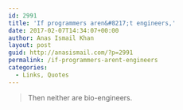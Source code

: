 ```yaml
---
id: 2991
title: 'If programmers aren&#8217;t engineers,'
date: 2017-02-07T14:34:07+00:00
author: Anas Ismail Khan
layout: post
guid: http://anasismail.com/?p=2991
permalink: /if-programmers-arent-engineers
categories:
  - Links, Quotes
---
```

> Then neither are bio-engineers.